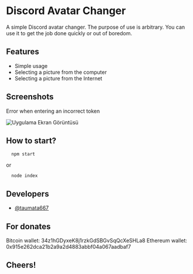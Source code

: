 
# Discord Avatar Changer

A simple Discord avatar changer. The purpose of use is arbitrary. You can use it to get the job done quickly or out of boredom.

## Features

- Simple usage
- Selecting a picture from the computer
- Selecting a picture from the Internet

  
## Screenshots

Error when entering an incorrect token

![Uygulama Ekran Görüntüsü](https://i.imgur.com/5spPjzE.png)

  ## How to start?

```
  npm start
```
or
```
  node index
```
## Developers

- [@taumata667](https://www.github.com/taumata667)

## For donates

Bitcoin wallet: 34z1hGDyxeK8j1rzkGdSBGvSqQcXeSHLa8
Ethereum wallet: 0x915e262dca21b2a9a2d4883abbf04a067aadbaf7

## Cheers!
